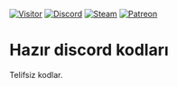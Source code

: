 [![Visitor](https://visitor-badge.laobi.icu/badge?page_id=EnesKeremAYDIN.discord.js-hazir-kodlar)](#)
[![Discord](https://discord.com/api/guilds/718831818589339701/widget.png)](https://discord.gg/jkrBmQR)
[![Steam](https://img.shields.io/badge/donate-steam-blue?logo=Steam&style=flat-square)](https://steamcommunity.com/tradeoffer/new/?partner=434566573&token=g789u6Uv)
[![Patreon](https://img.shields.io/badge/Donate-Patreon-red.svg)](https://discord.gg/jkrBmQR)

# Hazır discord kodları

Telifsiz kodlar.
